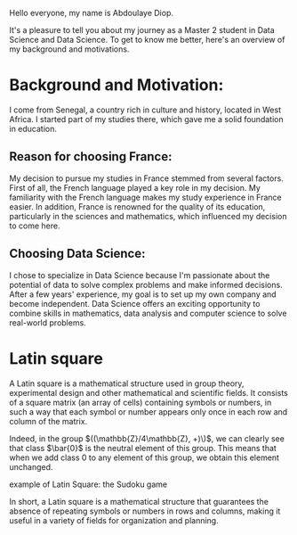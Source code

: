 
Hello everyone, my name is Abdoulaye Diop.

It's a pleasure to tell you about my journey as a Master 2 student in Data Science and Data Science. To get to know me better, here's an overview of my background and motivations.

# Background and Motivation:
I come from Senegal, a country rich in culture and history, located in West Africa. I started part of my studies there, which gave me a solid foundation in education. 

## Reason for choosing France: 

My decision to pursue my studies in France stemmed from several factors. First of all, the French language played a key role in my decision. My familiarity with the French language makes my study experience in France easier. In addition, France is renowned for the quality of its education, particularly in the sciences and mathematics, which influenced my decision to come here.

## Choosing Data Science: 
I chose to specialize in Data Science because I'm passionate about the potential of data to solve complex problems and make informed decisions. After a few years' experience, my goal is to set up my own company and become independent. Data Science offers an exciting opportunity to combine skills in mathematics, data analysis and computer science to solve real-world problems.

 # Latin square 

 A Latin square is a mathematical structure used in group theory, experimental design and other mathematical and scientific fields. It consists of a square matrix (an array of cells) containing symbols or numbers, in such a way that each symbol or number appears only once in each row and column of the matrix.

Indeed, in the group $((\mathbb{Z}/4\mathbb{Z}, +)\)$, we can clearly see that class $\bar{0}$  is the neutral element of this group. This means that when we add class 0 to any element of this group, we obtain this element unchanged.

example of Latin Square: the Sudoku game

In short, a Latin square is a mathematical structure that guarantees the absence of repeating symbols or numbers in rows and columns, making it useful in a variety of fields for organization and planning.
